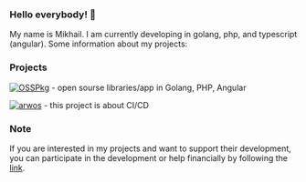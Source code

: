 ### Hello everybody! 👋

My name is Mikhail. I am currently developing in golang, php, and typescript (angular). Some information about my projects:

### Projects

[![OSSPkg](https://avatars.githubusercontent.com/u/134978195?s=30&v=4)](https://github.com/osspkg) - open sourse libraries/app in Golang, PHP, Angular

[![arwos](https://avatars.githubusercontent.com/u/65126928?s=30&v=4)](https://github.com/arwos) - this project is about CI/CD

### Note

If you are interested in my projects and want to support their development, you can participate in the development or help financially by following the [link](https://sobe.ru/na/deweppro).
